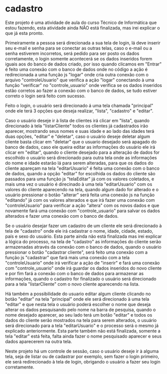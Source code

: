 # cadastro

Este projeto é uma atividade de aula do curso Técnico de Informática que estou fazendo, esta atividade ainda NÃO está finalizada, mas irei explicar o que já esta pronto.

Primeiramente a pessoa será direcionada a sua tela de login, lá deve inserir seu e-mail e senha para se conectar as outras telas, caso o e-mail ou a senha estiverem incorretos, será pedido para ser posto os dados corretamente, o login somente acontecerá se os dados inseridos forem iguais aos do banco de dados criado, por isso quando clicamos em "Entrar" é feito uma conexão com o banco de dados onde no código a ação é redirecionada a uma função js "logar" onde cria outra conexão com o arquivo "controleUsuario" que verifica a ação "logar" conectando à uma função "verificar" no "controle_usuario" onde verifica se os dados inseridos estão corretos ao fazer a conexão com o banco de dados, se tudo estiver correto o login será feito com sucesso.

Feito o login, o usuário será direcionado á uma tela chamada "principal" onde ele terá 3 opções que deseja realizar, "lista", "cadastro" e "editar".

Caso o usuário deseje ir à lista de clientes irá clicar em "lista", quando direcionado à tela "listarCliente" todos os clientes já cadastrados irão aparecer, mostrando seus nomes e suas idade e ao lado das idades terá duas opções, "editar" e "deletar", caso o usuário deseje deletar algum cliente basta clicar em "deletar" que o usuario desejado será apagado do banco de dados, caso ele queira editar as informações do usuário ele irá clicar em "editar", quando o cliente desejado para a alteração de dados for escolhido o usuário será direcionado para outra tela onde as informações do nome e idade estarão lá para serem alteradas, para que os dados do cliente apareçam na tela "editarUsuario" é feita uma conexão com o banco de dados, quando a opção "editar" for escolhida os dados do cliente são passados para uma função js "telaEditar" já com os valores coletados, e mais uma vez o usuário é direcinado à uma tela "editarUsuario" com os valores do cliente aparecendo na tela, quando algum dado for alterado e o usuário pressionar o botão "alterar" será feita uma conexão js na função "editando" já com os valores alterados e que irá fazer uma conexão com "controleUsuario" para verificar a ação "altera" com os novos dados e que novamente fará uma conexão com "controle_usuario" para salvar os dados alterados e fazer uma conexão com o banco de dados.

Se o usuário desejar fazer um cadastro de um cliente ele será direcionado à tela de "cadastro" onde ele irá cadastrar o nome, idade, cidade, estado, país e sexo do usuário. Esta parte ainda não está finalizada mas irei explicar a lógica do processo, na tela de "cadastro" as informações do cliente serão armazenadas através da conexão com o banco de dados, quando o usuário pressionar o botão "cadastrar cliente", será feito uma conexão com a função js "cadastrar" que fará mais uma conexão com a tela "controleUsuario" onde irá verificar a ação de "inserir" e fará uma conexão com "controle_usuario" onde irá guardar os dados inseridos do novo cliente e por fim fará a conexão com o banco de dados para armazenar as informações, quando o cadastro for finalizado o usuário será direcionado para a tela "listarCliente" com o novo cliente aparecendo na lista.

Há também a possibilidade do usuario editar algum cliente clicando no botão "editar" na tela "principal" onde ele será direcionado à uma tela "editar" e que nesta tela o usuário poderá escolher o nome que deseja alterar os dados pesquisando pelo nome na barra de pesquisa, quando o nome desejado aparecer, ao seu lado terá um botão "editar" e todos os dados do cliente serão mostrados na tela para serem alterados, o usuário será direcionado para a tela "editarUsuario" e o processo será o mesmo já explicado anteriormente. Esta parte também não está finalizada, somente a tela "editar" está feita, falta ainda fazer o nome pesquisado aparecer e seus dados aparecerem na outra tela.

Neste projeto há um controle de sessão, caso o usuário deseje ir à alguma tela, seja de listar ou de cadastrar por exemplo, sem fazer o login primeiro, ele será redirecionado à tela de login, obrigando o usuário a fazer seu login corretamente.
